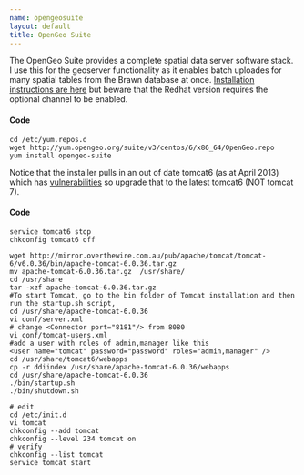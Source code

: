 ```yaml
--- 
name: opengeosuite
layout: default
title: OpenGeo Suite
---
```


The OpenGeo Suite provides a complete spatial data server software stack.  I use this for the geoserver functionality as it enables batch uploades for many spatial tables from the Brawn database at once.  [Installation instructions are here](http://suite.opengeo.org/opengeo-docs/installation/linux/centos/suite.html) but beware that the Redhat version requires the optional channel to be enabled.
#### Code
    cd /etc/yum.repos.d
    wget http://yum.opengeo.org/suite/v3/centos/6/x86_64/OpenGeo.repo
    yum install opengeo-suite
Notice that the installer pulls in an out of date tomcat6 (as at April 2013) which has [vulnerabilities](http://tomcat.apache.org/security-6.html#Apache_Tomcat_6.x_vulnerabilities) so upgrade that to the latest tomcat6 (NOT tomcat 7).
#### Code
    service tomcat6 stop
    chkconfig tomcat6 off
          
    wget http://mirror.overthewire.com.au/pub/apache/tomcat/tomcat-6/v6.0.36/bin/apache-tomcat-6.0.36.tar.gz
    mv apache-tomcat-6.0.36.tar.gz  /usr/share/
    cd /usr/share
    tar -xzf apache-tomcat-6.0.36.tar.gz
    #To start Tomcat, go to the bin folder of Tomcat installation and then run the startup.sh script,
    cd /usr/share/apache-tomcat-6.0.36
    vi conf/server.xml
    # change <Connector port="8181"/> from 8080
    vi conf/tomcat-users.xml
    #add a user with roles of admin,manager like this
    <user name="tomcat" password="password" roles="admin,manager" />
    cd /usr/share/tomcat6/webapps
    cp -r ddiindex /usr/share/apache-tomcat-6.0.36/webapps
    cd /usr/share/apache-tomcat-6.0.36
    ./bin/startup.sh
    ./bin/shutdown.sh
     
    # edit
    cd /etc/init.d  
    vi tomcat
    chkconfig --add tomcat  
    chkconfig --level 234 tomcat on  
    # verify
    chkconfig --list tomcat  
    service tomcat start
